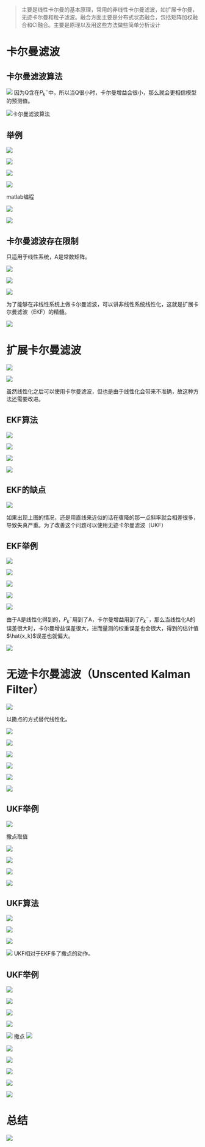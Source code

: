 > 主要是线性卡尔曼的基本原理，常用的非线性卡尔曼滤波，如扩展卡尔曼，无迹卡尔曼和粒子滤波。融合方面主要是分布式状态融合，包括矩阵加权融合和CI融合。主要是原理以及用这些方法做些简单分析设计
# 卡尔曼滤波
## 卡尔曼滤波算法
![](https://files.mdnice.com/user/25190/3b5223be-7f39-439a-a9b6-335d1f777c6d.png)
因为Q含在$P_k^-$中，所以当Q很小时，卡尔曼增益会很小，那么就会更相信模型的预测值。

![卡尔曼滤波算法](https://files.mdnice.com/user/25190/c0415bf4-b895-4feb-8d45-e86999baebe6.png)

## 举例

![](https://files.mdnice.com/user/25190/8fe0ab51-e5b9-4ce1-9690-eb1cd9cf4ef2.png)

![](https://files.mdnice.com/user/25190/4d3d8a62-d7ba-40af-ba89-debbe5eec39d.png)

![](https://files.mdnice.com/user/25190/9e26cb5c-0f65-4e87-8663-04a23f3bc9f0.png)

![](https://files.mdnice.com/user/25190/5142eb65-7fa2-477b-922f-300ec69361c9.png)

matlab编程

![](https://files.mdnice.com/user/25190/6d4d5436-24f8-4ce3-a9e6-d38cd10ebfa0.png)

![](https://files.mdnice.com/user/25190/cbef0df6-fa4e-4cd3-956b-c7b11f753e3d.png)

## 卡尔曼滤波存在限制

只适用于线性系统，A是常数矩阵。

![](https://files.mdnice.com/user/25190/5cd83e70-d835-457d-aec9-155b88157f96.png)

![](https://files.mdnice.com/user/25190/9ce87b1f-77c3-4004-ae65-34cd06834079.png)


![](https://files.mdnice.com/user/25190/b48dc679-53f9-40f5-91f1-14aea50e880f.png)

为了能够在非线性系统上做卡尔曼滤波，可以讲非线性系统线性化，这就是扩展卡尔曼滤波（EKF）的精髓。

![](https://files.mdnice.com/user/25190/e59cccc6-2d1b-466c-8ce7-44c848d3bc8e.png)

# 扩展卡尔曼滤波


![](https://files.mdnice.com/user/25190/162970ed-ed27-498a-a0b9-2db7b3485831.png)

![](https://files.mdnice.com/user/25190/13a6f419-05c8-4104-8433-6564a7a9b28c.png)

虽然线性化之后可以使用卡尔曼滤波，但也是由于线性化会带来不准确，故这种方法还需要改进。
## EKF算法

![](https://files.mdnice.com/user/25190/195d310d-5fcc-40da-b650-c5eeee6645b7.png)

![](https://files.mdnice.com/user/25190/4d7e1694-4654-4e33-bf6f-0f5c5f0f549c.png)

![](https://files.mdnice.com/user/25190/01bb264f-079e-4269-9b31-6a19dfe4b729.png)

![](https://files.mdnice.com/user/25190/979160cd-1192-4508-adfb-bb1293d0b818.png)

## EKF的缺点

![](https://files.mdnice.com/user/25190/d25b4219-973c-4a00-9ed5-9cd7e5647827.png)

如果出现上图的情况，还是用直线来近似的话在骤降的那一点斜率就会相差很多，导致失真严重。为了改善这个问题可以使用无迹卡尔曼滤波（UKF）

## EKF举例

![](https://files.mdnice.com/user/25190/958a35bc-c2e8-4cce-bc64-00842515b6bc.png)


![](https://files.mdnice.com/user/25190/ad727e5c-6d40-4d02-8888-a0a51830665d.png)

![](https://files.mdnice.com/user/25190/846303f2-55a6-44aa-a51a-92307dcd37d2.png)

![](https://files.mdnice.com/user/25190/95faff1a-2dc4-407f-a9a6-775279f03619.png)

![](https://files.mdnice.com/user/25190/a0259fe5-3e0e-4767-bb8f-e807dbf0cd15.png)

由于A是线性化得到的，$P_k^-$用到了A，卡尔曼增益用到了$P_k^-$，那么当线性化A的误差很大时，卡尔曼增益误差很大，进而量测的权重误差也会很大，得到的估计值$\hat{x_k}$误差也就偏大。


![](https://files.mdnice.com/user/25190/8b3f5f36-3691-4494-afb4-262300f683a7.png)

# 无迹卡尔曼滤波（Unscented Kalman Filter）

![](https://files.mdnice.com/user/25190/1bccec18-80d0-45c0-a4a5-560e2dc272d7.png)

以撒点的方式替代线性化。

![](https://files.mdnice.com/user/25190/a30d6f0d-ab9b-472a-b0b9-8d957f49e49a.png)

![](https://files.mdnice.com/user/25190/d56d9a92-8aeb-40f0-baad-f935c82940f4.png)


![](https://files.mdnice.com/user/25190/a2f3528c-1861-4b3a-88f1-6c2d354bb8ba.png)


![](https://files.mdnice.com/user/25190/e197c12e-bd07-4772-89f2-97edcd4a9b1c.png)


![](https://files.mdnice.com/user/25190/c57ee2e9-0ca2-4bc2-bd9d-1fe34713753d.png)

![](https://files.mdnice.com/user/25190/35a06135-58b0-46a3-9e94-f645dd3dfa8a.png)


## UKF举例

![](https://files.mdnice.com/user/25190/e9da2029-cba0-4dc3-9482-498b7f9929a8.png)

撒点取值

![](https://files.mdnice.com/user/25190/b7e1119b-6b43-4bde-908f-4e2a01c5005b.png)

![](https://files.mdnice.com/user/25190/0b1c008b-9ccf-4241-a2f1-8e60429a1aa4.png)

![](https://files.mdnice.com/user/25190/35cc6580-3da6-4c88-8a95-ff891ec76597.png)

![](https://files.mdnice.com/user/25190/73a76b12-2843-4175-be35-5fb997d17f16.png)
## UKF算法

![](https://files.mdnice.com/user/25190/9e27d8c9-f5fc-48a8-96ac-fdd22f16d756.png)

![](https://files.mdnice.com/user/25190/4ca2e075-93b4-4875-bd15-1452870919e1.png)

![](https://files.mdnice.com/user/25190/ed8df7dd-f76b-429f-9648-7619ee2431f3.png)

![](https://files.mdnice.com/user/25190/658ee7a2-b784-4566-b0a9-f92712e6482f.png)
UKF相对于EKF多了撒点的动作。

## UKF举例

![](https://files.mdnice.com/user/25190/fd1835a2-eb5d-436b-a3eb-ee747654ea8c.png)

![](https://files.mdnice.com/user/25190/02cdc99b-70ec-4109-8d53-f5ecb539b8dc.png)

![](https://files.mdnice.com/user/25190/f7d8cf90-f4c1-452f-ac0d-17e417393daf.png)

![](https://files.mdnice.com/user/25190/af3008c9-5350-4a27-b0ab-7ea0df7d994c.png)

![](https://files.mdnice.com/user/25190/eaae17d8-ecc1-4ac7-9084-93d49b4061ed.png)
撒点
![](https://files.mdnice.com/user/25190/29fc64e9-1071-44c8-ae5e-10780d52db57.png)

![](https://files.mdnice.com/user/25190/74058bb8-dab1-4430-86d5-cf04c5c1fa42.png)

![](https://files.mdnice.com/user/25190/f3fce451-79e6-4b00-a6d6-a2c854b80185.png)

![](https://files.mdnice.com/user/25190/fdc8408c-0921-41bf-82eb-b87e4ce8d85e.png)


![](https://files.mdnice.com/user/25190/e9aba69f-29db-4cc0-bdb6-ce9f12db3b1e.png)

![](https://files.mdnice.com/user/25190/0f1576c5-986b-4dc1-b799-255dd8be8b95.png)
# 总结

![](https://files.mdnice.com/user/25190/f993d9b5-13d3-4b41-8058-f5e68e309bf7.png)
